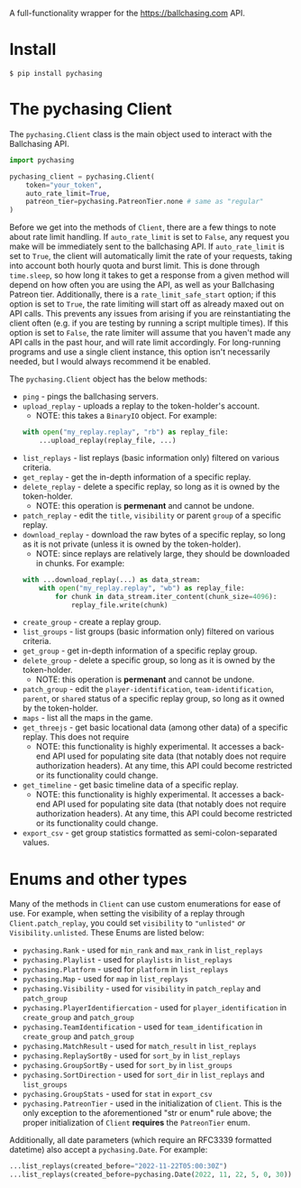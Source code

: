 A full-functionality wrapper for the https://ballchasing.com API.

# Install

`$ pip install pychasing`

# The pychasing Client

The `pychasing.Client` class is the main object used to interact with the Ballchasing API.

```py
import pychasing

pychasing_client = pychasing.Client(
    token="your_token",
    auto_rate_limit=True,
    patreon_tier=pychasing.PatreonTier.none # same as "regular"
)
```

Before we get into the methods of `Client`, there are a few things to note about rate limit handling. If `auto_rate_limit` is set to `False`, any request you make will be immediately sent to the ballchasing API. If `auto_rate_limit` is set to `True`, the client will automatically limit the rate of your requests, taking into account both hourly quota and burst limit. This is done through `time.sleep`, so how long it takes to get a response from a given method will depend on how often you are using the API, as well as your Ballchasing Patreon tier. Additionally, there is a `rate_limit_safe_start` option; if this option is set to `True`, the rate limiting will start off as already maxed out on API calls. This prevents any issues from arising if you are reinstantiating the client often (e.g. if you are testing by running a script multiple times). If this option is set to `False`, the rate limiter will assume that you haven't made any API calls in the past hour, and will rate limit accordingly. For long-running programs and use a single client instance, this option isn't necessarily needed, but I would always recommend it be enabled.

The `pychasing.Client` object has the below methods:
- `ping` - pings the ballchasing servers.
- `upload_replay` - uploads a replay to the token-holder's account.
    - NOTE: this takes a `BinaryIO` object. For example:
    ```py
    with open("my_replay.replay", "rb") as replay_file:
        ...upload_replay(replay_file, ...)
    ```
- `list_replays` - list replays (basic information only) filtered on various criteria.
- `get_replay` - get the in-depth information of a specific replay.
- `delete_replay` - delete a specific replay, so long as it is owned by the token-holder.
    - NOTE: this operation is **permenant** and cannot be undone.
- `patch_replay` - edit the `title`, `visibility` or parent `group` of a specific replay.
- `download_replay` - download the raw bytes of a specific replay, so long as it is not private (unless it is owned by the token-holder).
    - NOTE: since replays are relatively large, they should be downloaded in chunks. For example:
    ```py
    with ...download_replay(...) as data_stream:
        with open("my_replay.replay", "wb") as replay_file:
            for chunk in data_stream.iter_content(chunk_size=4096):
                replay_file.write(chunk)
    ```
- `create_group` - create a replay group.
- `list_groups` - list groups (basic information only) filtered on various criteria.
- `get_group` - get in-depth information of a specific replay group.
- `delete_group` - delete a specific group, so long as it is owned by the token-holder.
    - NOTE: this operation is **permenant** and cannot be undone.
- `patch_group` - edit the `player-identification`, `team-identification`, `parent`, or `shared` status of a specific replay group, so long as it owned by the token-holder.
- `maps` - list all the maps in the game.
- `get_threejs` - get basic locational data (among other data) of a specific replay. This does not require
    - NOTE: this functionality is highly experimental. It accesses a back-end API used for populating site data (that notably does not require authorization headers). At any time, this API could become restricted or its functionality could change.
- `get_timeline` - get basic timeline data of a specific replay.
    - NOTE: this functionality is highly experimental. It accesses a back-end API used for populating site data (that notably does not require authorization headers). At any time, this API could become restricted or its functionality could change.
- `export_csv` - get group statistics formatted as semi-colon-separated values.

# Enums and other types

Many of the methods in `Client` can use custom enumerations for ease of use. For example, when setting the visibility of a replay through `Client.patch_replay`, you could set `visibility` to `"unlisted"` *or* `Visibility.unlisted`. These Enums are listed below:
- `pychasing.Rank` - used for `min_rank` and `max_rank` in `list_replays`
- `pychasing.Playlist` - used for `playlists` in `list_replays`
- `pychasing.Platform` - used for `platform` in `list_replays`
- `pychasing.Map` - used for `map` in `list_replays`
- `pychasing.Visibility` - used for `visibility` in `patch_replay` and `patch_group`
- `pychasing.PlayerIdentifiercation` - used for `player_identification` in `create_group` and `patch_group`
- `pychasing.TeamIdentification` - used for `team_identification` in `create_group` and `patch_group`
- `pychasing.MatchResult` - used for `match_result` in `list_replays`
- `pychasing.ReplaySortBy` - used for `sort_by` in `list_replays`
- `pychasing.GroupSortBy` - used for `sort_by` in `list_groups`
- `pychasing.SortDirection` - used for `sort_dir` in `list_replays` and `list_groups`
- `pychasing.GroupStats` - used for `stat` in `export_csv`
- `pychasing.PatreonTier` - used in the initialization of `Client`. This is the only exception to the aforementioned "str or enum" rule above; the proper initialization of `Client` **requires** the `PatreonTier` enum.

Additionally, all date parameters (which require an RFC3339 formatted datetime) also accept a `pychasing.Date`. For example:

```py
...list_replays(created_before="2022-11-22T05:00:30Z")
...list_replays(created_before=pychasing.Date(2022, 11, 22, 5, 0, 30)) 
```

